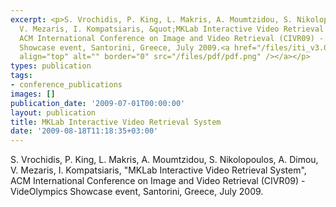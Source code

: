 ```yaml
---
excerpt: <p>S. Vrochidis, P. King, L. Makris, A. Moumtzidou, S. Nikolopoulos, A. Dimou,
  V. Mezaris, I. Kompatsiaris, &quot;MKLab Interactive Video Retrieval System&quot;,
  ACM International Conference on Image and Video Retrieval (CIVR09) - VideOlympics
  Showcase event, Santorini, Greece, July 2009.<a href="/files/iti_v3.0_cr.pdf"><img
  align="top" alt="" border="0" src="/files/pdf/pdf.png" /></a></p>
types: publication
tags:
- conference_publications
images: []
publication_date: '2009-07-01T00:00:00'
layout: publication
title: MKLab Interactive Video Retrieval System
date: '2009-08-18T11:18:35+03:00'
---
```

<p>S. Vrochidis, P. King, L. Makris, A. Moumtzidou, S. Nikolopoulos, A. Dimou, V. Mezaris, I. Kompatsiaris, &quot;MKLab Interactive Video Retrieval System&quot;, ACM International Conference on Image and Video Retrieval (CIVR09) - VideOlympics Showcase event, Santorini, Greece, July 2009.<a href="/files/iti_v3.0_cr.pdf"><img align="top" alt="" border="0" src="/files/pdf/pdf.png" /></a></p>
